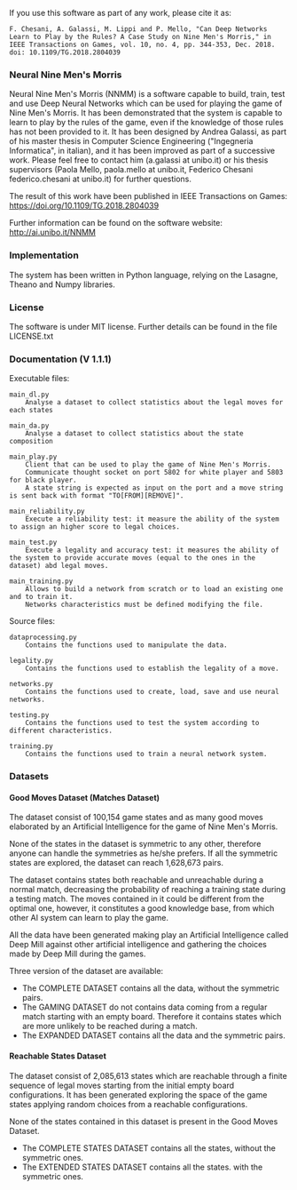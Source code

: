 If you use this software as part of any work, please cite it as:
	
	F. Chesani, A. Galassi, M. Lippi and P. Mello, "Can Deep Networks Learn to Play by the Rules? A Case Study on Nine Men's Morris," in IEEE Transactions on Games, vol. 10, no. 4, pp. 344-353, Dec. 2018. doi: 10.1109/TG.2018.2804039

### Neural Nine Men's Morris
Neural Nine Men's Morris (NNMM) is a software capable to build, train, test and use Deep Neural Networks which can be used for playing the game of Nine Men's Morris. It has been demonstrated that the system is capable to learn to play by the rules of the game, even if the knowledge of those rules has not been provided to it. It has been designed by Andrea Galassi, as part of his master thesis in Computer Science Engineering ("Ingegneria Informatica", in italian), and it has been improved as part of a successive work. Please feel free to contact him (a.galassi at unibo.it) or his thesis supervisors (Paola Mello, paola.mello at unibo.it, Federico Chesani federico.chesani at unibo.it) for further questions.

The result of this work have been published in IEEE Transactions on Games: https://doi.org/10.1109/TG.2018.2804039

Further information can be found on the software website: http://ai.unibo.it/NNMM

### Implementation
The system has been written in Python language, relying on the Lasagne, Theano and Numpy libraries.

### License
The software is under MIT license. Further details can be found in the file LICENSE.txt

### Documentation (V 1.1.1)
Executable files:

	main_dl.py
		Analyse a dataset to collect statistics about the legal moves for each states

	main_da.py
		Analyse a dataset to collect statistics about the state composition

	main_play.py
		Client that can be used to play the game of Nine Men's Morris.
		Communicate thought socket on port 5802 for white player and 5803 for black player.
		A state string is expected as input on the port and a move string is sent back with format "TO[FROM][REMOVE]".

	main_reliability.py
		Execute a reliability test: it measure the ability of the system to assign an higher score to legal choices.

	main_test.py
		Execute a legality and accuracy test: it measures the ability of the system to provide accurate moves (equal to the ones in the dataset) abd legal moves.

	main_training.py
		Allows to build a network from scratch or to load an existing one and to train it.
		Networks characteristics must be defined modifying the file.
Source files:

	dataprocessing.py
		Contains the functions used to manipulate the data.

	legality.py
		Contains the functions used to establish the legality of a move.

	networks.py
		Contains the functions used to create, load, save and use neural networks.

	testing.py
		Contains the functions used to test the system according to different characteristics.

	training.py
		Contains the functions used to train a neural network system.
		
### Datasets
#### Good Moves Dataset (Matches Dataset)
The dataset consist of 100,154 game states and as many good moves elaborated by an Artificial Intelligence for the game of Nine Men's Morris.

None of the states in the dataset is symmetric to any other, therefore anyone can handle the symmetries as he/she prefers.
If all the symmetric states are explored, the dataset can reach 1,628,673 pairs.

The dataset contains states both reachable and unreachable during a normal match, decreasing the probability of reaching a training state during a testing match. The moves contained in it could be different from the optimal one, however, it constitutes a good knowledge base, from which other AI system can learn to play the game.

All the data have been generated making play an Artificial Intelligence called Deep Mill against other artificial intelligence and gathering the choices made by Deep Mill during the games.

Three version of the dataset are available:

- The COMPLETE DATASET contains all the data, without the symmetric pairs.
- The GAMING DATASET do not contains data coming from a regular match starting with an empty board. Therefore it contains states which are more unlikely to be reached during a match.
- The EXPANDED DATASET contains all the data and the symmetric pairs.


#### Reachable States Dataset
The dataset consist of 2,085,613 states which are reachable through a finite sequence of legal moves starting from the initial empty board configurations. It has been generated exploring the space of the game states applying random choices from a reachable configurations.

None of the states contained in this dataset is present in the Good Moves Dataset.

- The COMPLETE STATES DATASET contains all the states, without the symmetric ones.
- The EXTENDED STATES DATASET contains all the states. with the symmetric ones.
